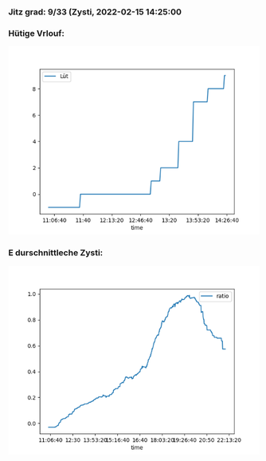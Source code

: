 ### Jitz grad: 9/33 (Zysti, 2022-02-15 14:25:00

### Hütige Vrlouf:
![Graph](Today.png)

### E durschnittleche Zysti:
![Graph](Zysti.png)